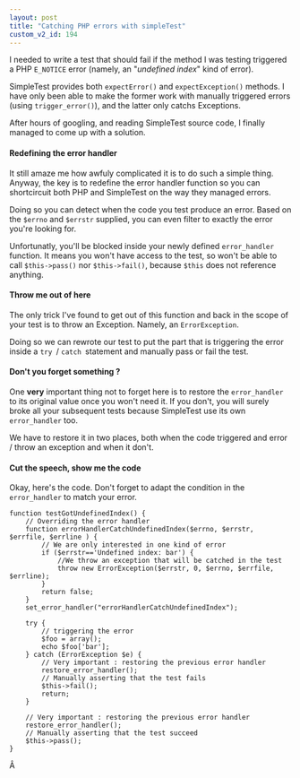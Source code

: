 ```yaml
---
layout: post
title: "Catching PHP errors with simpleTest"
custom_v2_id: 194
---
```


I needed to write a test that should fail if the method I was testing
triggered a PHP `E_NOTICE` error (namely, an "_undefined index_" kind of
error).

SimpleTest provides both `expectError()` and `expectException()` methods. I
have only been able to make the former work with manually triggered errors
(using `trigger_error()`), and the latter only catchs Exceptions.

After hours of googling, and reading SimpleTest source code, I finally managed
to come up with a solution.

#### Redefining the error handler

It still amaze me how awfuly complicated it is to do such a simple thing.
Anyway, the key is to redefine the error handler function so you can
shortcircuit both PHP and SimpleTest on the way they managed errors.

Doing so you can detect when the code you test produce an error. Based on the
`$errno` and `$errstr` supplied, you can even filter to exactly the error
you're looking for.

Unfortunatly, you'll be blocked inside your newly defined `error_handler`
function. It means you won't have access to the test, so won't be able to call
`$this->pass()` nor `$this->fail()`, because `$this` does not reference
anything.

#### Throw me out of here

The only trick I've found to get out of this function and back in the scope of
your test is to throw an Exception. Namely, an `ErrorException`.

Doing so we can rewrote our test to put the part that is triggering the error
inside a `try `/ `catch `statement and manually pass or fail the test.

#### Don't you forget something ?

One **very** important thing not to forget here is to restore the
`error_handler` to its original value once you won't need it. If you don't,
you will surely broke all your subsequent tests because SimpleTest use its own
`error_handler` too.

We have to restore it in two places, both when the code triggered and error /
throw an exception and when it don't.

#### Cut the speech, show me the code

Okay, here's the code. Don't forget to adapt the condition in the
`error_handler` to match your error.

    
    function testGotUndefinedIndex() {
        // Overriding the error handler
        function errorHandlerCatchUndefinedIndex($errno, $errstr, $errfile, $errline ) {
            // We are only interested in one kind of error
            if ($errstr=='Undefined index: bar') {
                //We throw an exception that will be catched in the test
                throw new ErrorException($errstr, 0, $errno, $errfile, $errline);
            }
            return false;
        }
        set_error_handler("errorHandlerCatchUndefinedIndex");
    
        try {
            // triggering the error
            $foo = array();
            echo $foo['bar'];
        } catch (ErrorException $e) {
            // Very important : restoring the previous error handler
            restore_error_handler();
            // Manually asserting that the test fails
            $this->fail();
            return;
        }
    
        // Very important : restoring the previous error handler
        restore_error_handler();
        // Manually asserting that the test succeed
        $this->pass();
    }
    

Â

